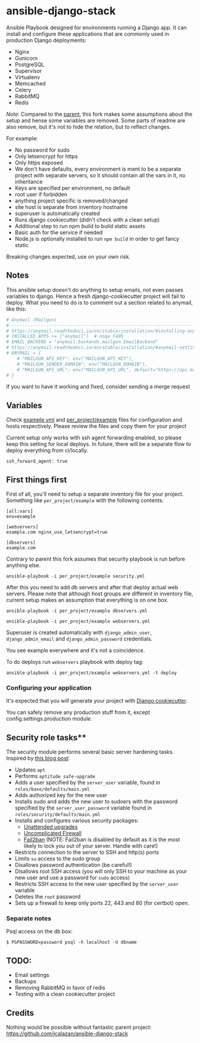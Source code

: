 
ansible-django-stack
====================

Ansible Playbook designed for environments running a Django app.
It can install and configure these applications that are commonly used in
production Django deployments:

- Nginx
- Gunicorn
- PostgreSQL
- Supervisor
- Virtualenv
- Memcached
- Celery
- RabbitMQ
- Redis

*Note*: Compared to the [parent](https://github.com/jcalazan/ansible-django-stack), this fork makes some assumptions about
the setup and hense some variables are removed. Some parts of readme are also
remove, but it's not to hide the relation, but to reflect changes.

For example:

- No password for sudo
- Only letsencrypt for https
- Only https exposed
- We don't have defaults, every environment is ment to be a separate project with
  separate servers, so it should contain all the vars in it, no inheritance
- Keys are specified per environment, no default
- root user if forbidden
- anything project specific is removed/changed
- site host is separate from inventory hostname
- superuser is automatically created
- Runs django cookiecutter (didn't check with a clean setup)
- Additional step to run npm build to build static assets
- Basic auth for the service if needed
- Node.js is optionally installed to run `npm build` in order to get fancy static

Breaking changes expected, use on your own risk.

## Notes

This ansible setup doesn't do anything to setup emails, not even passes variables to django.
Hence a fresh django-cookiecutter project will fail to deploy. What you need to do is to comment
out a section related to anymail, like this:

```python
# Anymail (Mailgun)
# ------------------------------------------------------------------------------
# https://anymail.readthedocs.io/en/stable/installation/#installing-anymail
# INSTALLED_APPS += ["anymail"]  # noqa F405
# EMAIL_BACKEND = "anymail.backends.mailgun.EmailBackend"
# https://anymail.readthedocs.io/en/stable/installation/#anymail-settings-reference
# ANYMAIL = {
    # "MAILGUN_API_KEY": env("MAILGUN_API_KEY"),
    # "MAILGUN_SENDER_DOMAIN": env("MAILGUN_DOMAIN"),
    # "MAILGUN_API_URL": env("MAILGUN_API_URL", default="https://api.mailgun.net/v3"),
# }
```

If you want to have it working and fixed, consider sending a merge request

## Variables

Check [example.yml](env_vars/example.yml) and [per_project/example](per_project/example) files
for configuration and hosts respectively. Please review the files and copy them for your project

Current setup only works with ssh agent forwarding enabled, so please keep this setting
for local deploys. In future, there will be a separate flow to deploy everything from
ci/locally.

```
ssh_forward_agent: true
```

## First things first

First of all, you'll need to setup a separate inventory file for your project. Something like
`per_project/example` with the following contents:

```
[all:vars]
env=example

[webservers]
example.com nginx_use_letsencrypt=true

[dbservers]
example.com
```

Contrary to parent this fork assumes that security playbook is run before anything else.

```
ansible-playbook -i per_project/example security.yml
```

After this you need to add db servers and after that deploy actual web servers. Please note that
although host groups are different in inventory file, current setup makes an assumption that
everything is on one box.

```
ansible-playbook -i per_project/example dbservers.yml
```

```
ansible-playbook -i per_project/example webservers.yml
```

Superuser is created automatically with `django_admin_user`, `django_admin_email`
and `django_admin_password` credentials.

You see example everywhere and it's not a coincidence.

To do deploys run `webservers` playbook with deploy tag:


```
ansible-playbook -i per_project/example webservers.yml -t deploy
```

### Configuring your application

It's expected that you will generate your project with
[Django cookiecutter](https://cookiecutter-django.readthedocs.io/en/latest/).

You can safely remove any production stuff from it, except config.settings.production
module.


## Security role tasks**

The security module performs several basic server hardening tasks. Inspired by
[this blog post][securing-ubuntu]:

- Updates `apt`
- Performs `aptitude safe-upgrade`
- Adds a user specified by the `server_user` variable, found in `roles/base/defaults/main.yml`
- Adds authorized key for the new user
- Installs sudo and adds the new user to sudoers with the password specified by
  the `server_user_password` variable found in `roles/security/defaults/main.yml`
- Installs and configures various security packages:
     - [Unattended upgrades](https://help.ubuntu.com/lts/serverguide/automatic-updates.html)
     - [Uncomplicated Firewall](https://wiki.ubuntu.com/UncomplicatedFirewall)
     - [Fail2ban](http://www.fail2ban.org/) (NOTE: Fail2ban is disabled by default
       as it is the most likely to lock you out of your server. Handle with care!)
- Restricts connection to the server to SSH and http(s) ports
- Limits `su` access to the sudo group
- Disallows password authentication (be careful!)
- Disallows root SSH access (you will only SSH to your machine as your new user
  and use a password for `sudo` access)
- Restricts SSH access to the new user specified by the `server_user` variable
- Deletes the `root` password
- Sets up a firewall to keep only ports 22, 443 and 80 (for certbot) open.


### Separate notes

Psql access on the db box:

```
$ PGPASSWORD=password psql -h localhost -U dbname
```

## TODO:

* Email settings
* Backups
* Removing RabbitMQ in favor of redis
* Testing with a clean cookiecutter project


[securing-ubuntu]: https://www.codelitt.com/blog/my-first-10-minutes-on-a-server-primer-for-securing-ubuntu/

## Credits

Nothing would be possible without fantastic parent project: https://github.com/jcalazan/ansible-django-stack
